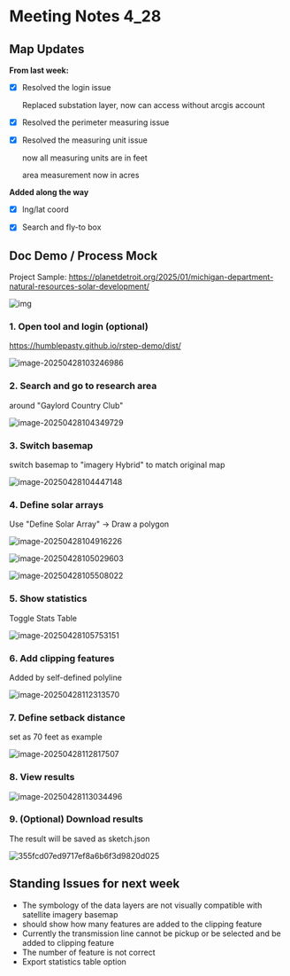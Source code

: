 # Meeting Notes 4_28

## Map Updates

**From last week:**

- [x] Resolved the login issue

  Replaced substation layer, now can access without arcgis account

- [x] Resolved the perimeter measuring issue

- [x] Resolved the measuring unit issue

  now all measuring units are in feet

  area measurement now in acres

**Added along the way**

- [x] lng/lat coord
- [x] Search and fly-to box



## Doc Demo / Process Mock

Project Sample: https://planetdetroit.org/2025/01/michigan-department-natural-resources-solar-development/

![img](https://planetdetroit.org/wp-content/uploads/2025/01/DNR-parcel-map-1200x776.jpeg)

### 1. Open tool and login (optional)

https://humblepasty.github.io/rstep-demo/dist/

![image-20250428103246986](./4_28.assets/image-20250428103246986.png)

### 2. Search and go to research area

around "Gaylord Country Club"

![image-20250428104349729](./4_28.assets/image-20250428104349729.png)

### 3. Switch basemap

switch basemap to "imagery Hybrid" to match original map

![image-20250428104447148](./4_28.assets/image-20250428104447148.png)

### 4. Define solar arrays

Use "Define Solar Array" -> Draw a polygon

![image-20250428104916226](./4_28.assets/image-20250428104916226.png)

![image-20250428105029603](./4_28.assets/image-20250428105029603.png)

![image-20250428105508022](./4_28.assets/image-20250428105508022.png)

### 5. Show statistics

Toggle Stats Table

![image-20250428105753151](./4_28.assets/image-20250428105753151.png)

### 6. Add clipping features

Added by self-defined polyline

![image-20250428112313570](./4_28.assets/image-20250428112313570.png)

### 7. Define setback distance

set as 70 feet as example

![image-20250428112817507](./4_28.assets/image-20250428112817507.png)

### 8. View results

![image-20250428113034496](./4_28.assets/image-20250428113034496.png)

### 9. (Optional) Download results

The result will be saved as sketch.json

![355fcd07ed9717ef8a6b6f3d9820d025](./4_28.assets/355fcd07ed9717ef8a6b6f3d9820d025.png)



## Standing Issues for next week

- The symbology of the data layers are not visually compatible with satellite imagery basemap
- should show how many features are added to the clipping feature
- Currently the transmission line cannot be pickup or be selected and be added to clipping feature
- The number of feature is not correct
- Export statistics table option



